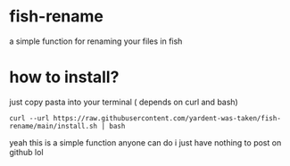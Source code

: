 # fish-rename
a simple function for renaming your files in fish

# how to install?
just copy pasta into your terminal ( depends on curl and bash)

`curl --url https://raw.githubusercontent.com/yardent-was-taken/fish-rename/main/install.sh | bash`

yeah this is a simple function anyone can do i just have nothing to post on github lol
